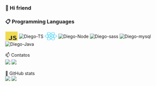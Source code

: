 ### 👋 Hi friend

<!--
**Diego Planinscheck** is a ✨ _special_ ✨ repository because its `README.md` (this file) appears on your GitHub profile.

Here are some ideas to get you started:

- 🔭 I’m currently working on ...
- 🌱 I’m currently learning ...
- 👯 I’m looking to collaborate on ...
- 🤔 I’m looking for help with ...
- 💬 Ask me about ...
- 📫 How to reach me: ...
- 😄 Pronouns: ...
- ⚡ Fun fact: ...
-->
### 📋 Programming Languages
<div styles="display: inline-block;">
<img align="center" alt="Diego-Js" height="30" width="40" src="https://raw.githubusercontent.com/devicons/devicon/master/icons/javascript/javascript-original.svg">
<img align="center" alt="Diego-TS" height="30" width="40" src="https://cdn.jsdelivr.net/gh/devicons/devicon/icons/typescript/typescript-original.svg" />
<img align="center" alt="Diego-React" height="30" width="40" src="https://raw.githubusercontent.com/devicons/devicon/master/icons/react/react-original.svg">
<img align="center" alt="Diego-Node" height="30" width="40" src="https://cdn.jsdelivr.net/gh/devicons/devicon/icons/nodejs/nodejs-original-wordmark.svg" />
<img align="center" alt="Diego-sass" height="30" width="40" src="https://cdn.jsdelivr.net/gh/devicons/devicon/icons/sass/sass-original.svg" />
<img align="center" alt="Diego-mysql" height="30" width="40" src="https://cdn.jsdelivr.net/gh/devicons/devicon/icons/mysql/mysql-original.svg" />
<img align="center" alt="Diego-Java" height="30" width="40" src="https://cdn.jsdelivr.net/gh/devicons/devicon/icons/java/java-original.svg" />
<br/>
<br/>
📫 Contatos
<br/>
<a href="https://instagram.com/diego_planinscheck" target="_blank"><img src="https://img.shields.io/badge/-Instagram-%23E4405F?style=for-the badge&logo=instagram&logoColor=white" target="_blank"></a>
<a href="mailto:diego.planichek@gmail.com" target="_blank"><img src="https://img.shields.io/badge/-Gmail-%23222?style=for-the-badge&logo=gmail&logoColor=white" target="_blank"></a>
<br/>
<br/>
🎯 GitHub stats
<br/>
<div align="start">
<img height="180em" src="https://github-readme-stats.vercel.app/api?username=Diego-Planinscheck&show_icons=true&include_all_commits=true&count_private=true" />
<img height="180em" src="https://github-readme-stats.vercel.app/api/top-langs/?username=Diego-Planinscheck&layout=compact&langs_count=10&count_private=true" />
</div>
